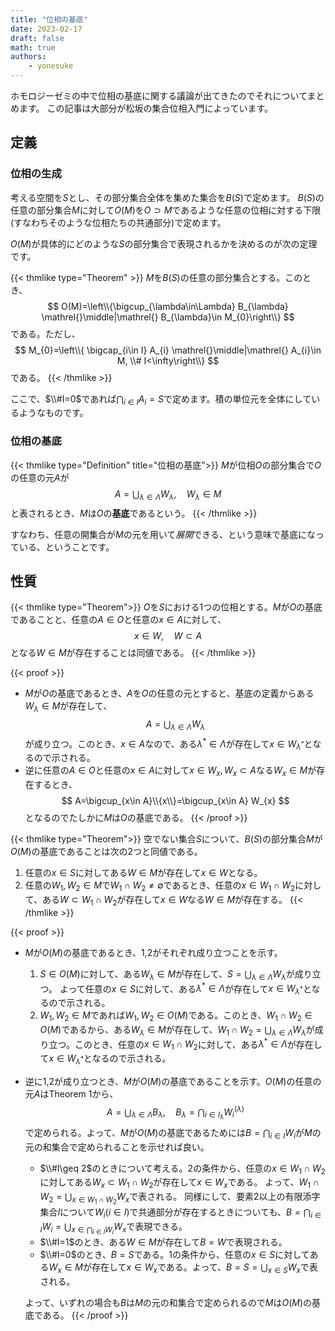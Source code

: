 ```yaml
---
title: "位相の基底"
date: 2023-02-17
draft: false
math: true
authors:
    - yonesuke
---
```


ホモロジーゼミの中で位相の基底に関する議論が出てきたのでそれについてまとめます。
この記事は大部分が松坂の集合位相入門によっています。

<!-- more -->

## 定義

### 位相の生成

考える空間を$S$とし、その部分集合全体を集めた集合を$B(S)$で定めます。
$B(S)$の任意の部分集合$M$に対して$O(M)$を$O\supset M$であるような任意の位相に対する下限(すなわちそのような位相たちの共通部分)で定めます。

$O(M)$が具体的にどのような$S$の部分集合で表現されるかを決めるのが次の定理です。

{{< thmlike type="Theorem" >}}
$M$を$B(S)$の任意の部分集合とする。このとき、
$$
O(M)=\left\\{\bigcup_{\lambda\in\Lambda} B_{\lambda} \mathrel{}\middle|\mathrel{}  B_{\lambda}\in M_{0}\right\\}
$$
である。ただし、
$$
M_{0}=\left\\{ \bigcap_{i\in I} A_{i} \mathrel{}\middle|\mathrel{}  A_{i}\in M, \\# I<\infty\right\\}
$$
である。
{{< /thmlike >}}

ここで、$\\#I=0$であれば$\bigcap_{i\in I}A_{i}=S$で定めます。積の単位元を全体にしているようなものです。

### 位相の基底

{{< thmlike type="Definition" title="位相の基底">}}
$M$が位相$O$の部分集合で$O$の任意の元$A$が
$$
A=\bigcup_{\lambda\in\Lambda} W_{\lambda},\quad W_{\lambda}\in M
$$
と表されるとき、$M$は$O$の**基底**であるという。
{{< /thmlike >}}

すなわち、任意の開集合が$M$の元を用いて*展開*できる、という意味で基底になっている、ということです。

## 性質

{{< thmlike type="Theorem">}}
$O$を$S$における1つの位相とする。$M$が$O$の基底であることと、任意の$A\in O$と任意の$x\in A$に対して、
$$
x\in W,\quad W\subset A
$$
となる$W\in M$が存在することは同値である。
{{< /thmlike >}}

{{< proof >}}
- $M$が$O$の基底であるとき、$A$を$O$の任意の元とすると、基底の定義からある$W_{\lambda}\in M$が存在して、
$$
A=\bigcup_{\lambda\in\Lambda} W_{\lambda}
$$
が成り立つ。このとき、$x\in A$なので、ある$\lambda^{\ast}\in \Lambda$が存在して$x\in W_{\lambda^{\ast}}$となるので示される。
- 逆に任意の$A\in O$と任意の$x\in A$に対して$x\in W_{x},W_{x}\subset A$なる$W_{x}\in M$が存在するとき、
$$
A=\bigcup_{x\in A}\\{x\\}=\bigcup_{x\in A} W_{x}
$$
となるのでたしかに$M$は$O$の基底である。
{{< /proof >}}

{{< thmlike type="Theorem">}}
空でない集合$S$について、$B(S)$の部分集合$M$が$O(M)$の基底であることは次の2つと同値である。
1. 任意の$x\in S$に対してある$W\in M$が存在して$x\in W$となる。
2. 任意の$W_{1},W_{2}\in M$で$W_{1}\cap W_{2}\ne \emptyset$であるとき、任意の$x\in W_{1}\cap W_{2}$に対して、ある$W\subset W_{1} \cap W_{2}$が存在して$x\in W$なる$W\in M$が存在する。
{{< /thmlike >}}

{{< proof >}}
- $M$が$O(M)$の基底であるとき、1,2がそれぞれ成り立つことを示す。
    1. $S\in O(M)$に対して、ある$W_{\lambda}\in M$が存在して、$S=\bigcup_{\lambda\in\Lambda}W_{\lambda}$が成り立つ。
    よって任意の$x\in S$に対して、ある$\lambda^{\ast}\in \Lambda$が存在して$x\in W_{\lambda^{\ast}}$となるので示される。
    2. $W_{1},W_{2}\in M$であれば$W_{1},W_{2}\in O(M)$である。このとき、$W_{1}\cap W_{2}\in O(M)$であるから、ある$W_{\lambda}\in M$が存在して、$W_{1}\cap W_{2}=\bigcup_{\lambda\in\Lambda}W_{\lambda}$が成り立つ。このとき、任意の$x\in W_{1}\cap W_{2}$に対して、ある$\lambda^{\ast}\in \Lambda$が存在して$x\in W_{\lambda^{\ast}}$となるので示される。
- 逆に1,2が成り立つとき、$M$が$O(M)$の基底であることを示す。$O(M)$の任意の元$A$はTheorem 1から、
$$
A=\bigcup_{\lambda\in\Lambda} B_{\lambda},\quad B_{\lambda}=\bigcap_{i\in I_{\lambda}}W_{i}^{(\lambda)}
$$
で定められる。よって、$M$が$O(M)$の基底であるためには$B=\bigcap_{i\in I}W_{i}$が$M$の元の和集合で定められることを示せれば良い。

    - $\\#I\geq 2$のときについて考える。2の条件から、任意の$x\in W_{1}\cap W_{2}$に対してある$W_{x}\subset W_{1}\cap W_{2}$が存在して$x\in W_{x}$である。
    よって、$W_{1}\cap W_{2}=\bigcup_{x\in W_{1}\cap W_{2}} W_{x}$で表される。
    同様にして、要素2以上の有限添字集合$I$について$W_{i}(i\in I)$で共通部分が存在するときについても、$B=\bigcap_{i\in I}W_{i}=\bigcup_{x\in\bigcap_{i\in I}W_{i}}W_{x}$で表現できる。
    - $\\#I=1$のとき、ある$W\in M$が存在して$B=W$で表現される。
    - $\\#I=0$のとき、$B=S$である。1の条件から、任意の$x\in S$に対してある$W_{x}\in M$が存在して$x\in W_{x}$である。よって、$B=S=\bigcup_{x\in S}W_{x}$で表される。

    よって、いずれの場合も$B$は$M$の元の和集合で定められるので$M$は$O(M)$の基底である。
{{< /proof >}}